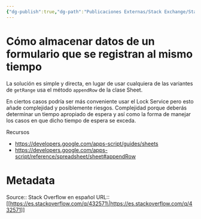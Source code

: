 ```yaml
---
{"dg-publish":true,"dg-path":"Publicaciones Externas/Stack Exchange/Stack Overflow en español/es.stackoverflow.com-432571.md","permalink":"/publicaciones-externas/stack-exchange/stack-overflow-en-espanol/es-stackoverflow-com-432571/","title":"Cómo almacenar datos de un formulario que se registran al mismo tiempo","hide":true,"noteIcon":"\"0\"","created":"2024-04-03T12:49:10.417-06:00","updated":"2024-04-05T16:43:57.143-06:00"}
---
```


# Cómo almacenar datos de un formulario que se registran al mismo tiempo

La solución es simple y directa, en lugar de usar cualquiera de las variantes de `getRange` usa el método `appendRow` de la clase Sheet.

En ciertos casos podría ser más conveniente usar el Lock Service pero esto añade complejidad y posiblemente riesgos. Complejidad porque deberás determinar un tiempo apropiado de espera y así como la forma de manejar los casos en que dicho tiempo de espera se exceda.

Recursos

- https://developers.google.com/apps-script/guides/sheets
- https://developers.google.com/apps-script/reference/spreadsheet/sheet#appendRow

# Metadata
Source:: Stack Overflow en español
URL:: [[https://es.stackoverflow.com/q/432571\|https://es.stackoverflow.com/q/432571]]

